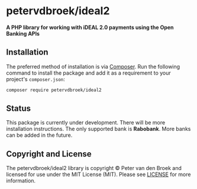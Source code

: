 <h1>petervdbroek/ideal2</h1>

<p>
    <strong>A PHP library for working with iDEAL 2.0 payments using the Open Banking APIs</strong>
</p>

## Installation

The preferred method of installation is via [Composer][]. Run the following
command to install the package and add it as a requirement to your project's
`composer.json`:

```bash
composer require petervdbroek/ideal2
```

## Status
This package is currently under development. There will be more installation instructions. 
The only supported bank is <strong>Rabobank</strong>. More banks can be added in the future.

## Copyright and License

The petervdbroek/ideal2 library is copyright © Peter van den Broek and
licensed for use under the MIT License (MIT). Please see [LICENSE][] for more
information.

[composer]: http://getcomposer.org/
[license]: https://github.com/petervdbroek/ideal2/blob/main/LICENSE